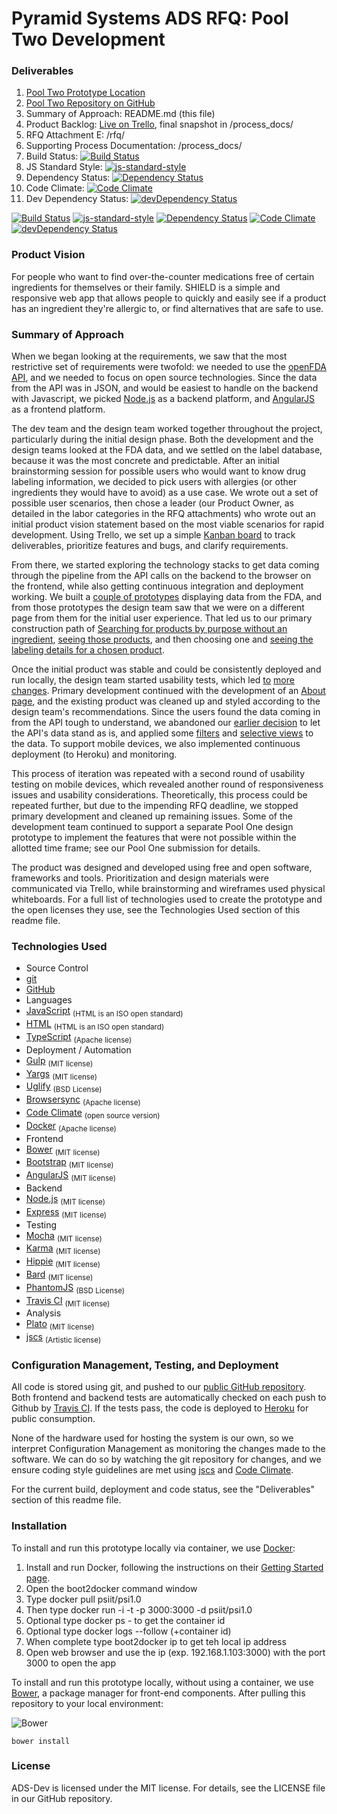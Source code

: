 # Pyramid Systems ADS RFQ: Pool Two Development

### Deliverables
1. [Pool Two Prototype Location](http://pyramidopenfdadev.herokuapp.com)
2. [Pool Two Repository on GitHub](https://github.com/PyramidSystemsInc/ADS-Dev)
3. Summary of Approach: README.md (this file)
4. Product Backlog: [Live on Trello](https://trello.com/b/S1uBdwEg/product-backlog), final snapshot in /process_docs/
5. RFQ Attachment E: /rfq/
6. Supporting Process Documentation: /process_docs/
7. Build Status: [![Build Status](https://travis-ci.org/PyramidSystemsInc/ADS-Dev.svg?branch=dev)](https://travis-ci.org/PyramidSystemsInc/ADS-Dev) 
8. JS Standard Style: [![js-standard-style](https://img.shields.io/badge/code%20style-standard-brightgreen.svg?style=flat)](https://github.com/feross/standard) 
9. Dependency Status: [![Dependency Status](https://www.versioneye.com/user/projects/558b7920306662001e000b09/badge.svg?style=flat)](https://www.versioneye.com/user/projects/558b7920306662001e000b09)
10. Code Climate: [![Code Climate](https://codeclimate.com/github/PyramidSystemsInc/ADS-Dev/badges/gpa.svg)](https://codeclimate.com/github/PyramidSystemsInc/ADS-Dev)
11. Dev Dependency Status: [![devDependency Status](https://david-dm.org/PyramidSystemsInc/ADS-Dev/dev-status.svg)](https://david-dm.org/PyramidSystemsInc/ADS-Dev#info=devDependencies)

[![Build Status](https://travis-ci.org/PyramidSystemsInc/ADS-Dev.svg?branch=dev)](https://travis-ci.org/PyramidSystemsInc/ADS-Dev) 
[![js-standard-style](https://img.shields.io/badge/code%20style-standard-brightgreen.svg?style=flat)](https://github.com/feross/standard) 
[![Dependency Status](https://www.versioneye.com/user/projects/558b7920306662001e000b09/badge.svg?style=flat)](https://www.versioneye.com/user/projects/558b7920306662001e000b09)
[![Code Climate](https://codeclimate.com/github/PyramidSystemsInc/ADS-Dev/badges/gpa.svg)](https://codeclimate.com/github/PyramidSystemsInc/ADS-Dev)
[![devDependency Status](https://david-dm.org/PyramidSystemsInc/ADS-Dev/dev-status.svg)](https://david-dm.org/PyramidSystemsInc/ADS-Dev#info=devDependencies)

### Product Vision
For people who want to find over-the-counter medications free of certain ingredients for themselves or their family. SHIELD is a simple and responsive web app that allows people to quickly and easily see if a product has an ingredient they're allergic to, or find alternatives that are safe to use.

### Summary of Approach
When we began looking at the requirements, we saw that the most restrictive set of requirements were twofold: we needed to use the [openFDA API](https://open.fda.gov), and we needed to focus on open source technologies. Since the data from the API was in JSON, and would be easiest to handle on the backend with Javascript, we picked [Node.js](https://nodejs.org/) as a backend platform, and [AngularJS](http://angularjs.org/) as a frontend platform.

The dev team and the design team worked together throughout the project, particularly during the initial design phase. Both the development and the design teams looked at the FDA data, and we settled on the label database, because it was the most concrete and predictable. After an initial brainstorming session for possible users who would want to know drug labeling information, we decided to pick users with allergies (or other ingredients they would have to avoid) as a use case. We wrote out a set of possible user scenarios, then chose a leader (our Product Owner, as detailed in the labor categories in the RFQ attachments) who wrote out an initial product vision statement based on the most viable scenarios for rapid development. Using Trello, we set up a simple [Kanban board](https://trello.com/b/S1uBdwEg/product-backlog) to track deliverables, prioritize features and bugs, and clarify requirements.

From there, we started exploring the technology stacks to get data coming through the pipeline from the API calls on the backend to the browser on the frontend, while also getting continuous integration and deployment working. We built a [couple of prototypes](https://trello.com/c/991zniQw) displaying data from the FDA, and from those prototypes the design team saw that we were on a different page from them for the initial user experience. That led us to our primary construction path of [Searching for products by purpose without an ingredient](https://trello.com/c/TTeC1nPK), [seeing those products](https://trello.com/c/Nawf3CCY), and then choosing one and [seeing the labeling details for a chosen product](https://trello.com/c/jqaKRQKC). 

Once the initial product was stable and could be consistently deployed and run locally, the design team started usability tests, which led [to](https://trello.com/c/omaqHa8P) [more](https://trello.com/c/uOVLY6Py) [changes](https://trello.com/c/5KVPCaps). Primary development continued with the development of an [About page](https://trello.com/c/ZPrSEepo), and the existing product was cleaned up and styled according to the design team's recommendations. Since the users found the data coming in from the API tough to understand, we abandoned our [earlier decision](https://trello.com/c/RITVCjn8) to let the API's data stand as is, and applied some [filters](https://trello.com/c/RMqE1LoB) and [selective views](https://trello.com/c/ogUHfhpH) to the data. To support mobile devices, we also implemented continuous deployment (to Heroku) and monitoring.

This process of iteration was repeated with a second round of usability testing on mobile devices, which revealed another round of responsiveness issues and usability considerations. Theoretically, this process could be repeated further, but due to the impending RFQ deadline, we stopped primary development and cleaned up remaining issues. Some of the development team continued to support a separate Pool One design prototype to implement the features that were not possible within the allotted time frame; see our Pool One submission for details.

The product was designed and developed using free and open software, frameworks and tools. Prioritization and design materials were communicated via Trello, while brainstorming and wireframes used physical whiteboards. For a full list of technologies used to create the prototype and the open licenses they use, see the Technologies Used section of this readme file.

### Technologies Used

* Source Control
 * [git](http://www.git-scm.com/)
 * [GitHub](https://github.com/)
* Languages
 * [JavaScript](https://en.wikipedia.org/wiki/JavaScript) <sub>(HTML is an ISO open standard)</sub>
 * [HTML](https://en.wikipedia.org/wiki/HTML) <sub>(HTML is an ISO open standard)</sub>
 * [TypeScript](http://www.typescriptlang.org/) <sub>(Apache license)</sub>
* Deployment / Automation
 * [Gulp](http://gulpjs.com/) <sub>(MIT license)</sub>
 * [Yargs](https://www.npmjs.com/package/yargs) <sub>(MIT license)</sub>
 * [Uglify](http://lisperator.net/uglifyjs/) <sub>(BSD License)</sub>
 * [Browsersync](http://www.browsersync.io/) <sub>(Apache license)</sub>
 * [Code Climate](https://codeclimate.com/) <sub>(open source version)</sub>
 * [Docker](https://www.docker.com/) <sub>(Apache license)</sub>
* Frontend
 * [Bower](http://bower.io/) <sub>(MIT license)</sub>
 * [Bootstrap](http://getbootstrap.com) <sub>(MIT license)</sub>
 * [AngularJS](http://angularjs.org/) <sub>(MIT license)</sub>
* Backend
 * [Node.js](https://nodejs.org/) <sub>(MIT license)</sub>
 * [Express](http://expressjs.com/) <sub>(MIT license)</sub>
* Testing
 * [Mocha](http://mochajs.org/) <sub>(MIT license)</sub>
 * [Karma](http://karma-runner.github.io/) <sub>(MIT license)</sub>
 * [Hippie](https://github.com/vesln/hippie) <sub>(MIT license)</sub>
 * [Bard](https://github.com/wardbell/bardjs) <sub>(MIT license)</sub>
 * [PhantomJS](http://phantomjs.org/) <sub>(BSD License)</sub>
 * [Travis CI](https://travis-ci.org/) <sub>(MIT license)</sub>
* Analysis
 * [Plato](https://github.com/es-analysis/plato) <sub>(MIT license)</sub>
 * [jscs](https://www.npmjs.com/package/jscs) <sub>(Artistic license)</sub>

### Configuration Management, Testing, and Deployment

All code is stored using git, and pushed to our [public GitHub repository](https://github.com/PyramidSystemsInc/ADS-Dev/). Both frontend and backend tests are automatically checked on each push to Github by [Travis CI](https://travis-ci.org/). If the tests pass, the code is deployed to [Heroku](http://pyramidopenfdadev.herokuapp.com) for public consumption.

None of the hardware used for hosting the system is our own, so we interpret Configuration Management as monitoring the changes made to the software. We can do so by watching the git repository for changes, and we ensure coding style guidelines are met using [jscs](https://www.npmjs.com/package/jscs) and [Code Climate](https://codeclimate.com/). 

For the current build, deployment and code status, see the "Deliverables" section of this readme file.

### Installation
To install and run this prototype locally via container, we use [Docker](https://www.docker.com/):

1. Install and run Docker, following the instructions on their [Getting Started page](http://docs.docker.com/windows/started/).
2. Open the boot2docker command window
3. Type docker pull psiit/psi1.0
4. Then type docker run -i -t -p 3000:3000 -d psiit/psi1.0
5. Optional type docker ps - to get the container id
6. Optional type docker logs --follow (+container id)
7. When complete type boot2docker ip to get teh local ip address
8. Open web browser and use the ip (exp. 192.168.1.103:3000) with the port 3000 to open the app

To install and run this prototype locally, without using a container, we use [Bower](http://bower.io), a package manager for front-end components. After pulling this repository to your local environment:

![Bower](http://benschwarz.github.io/bower-badges/badge@2x.png)

`bower install`

### License
ADS-Dev is licensed under the MIT license. For details, see the LICENSE file in our GitHub repository.
